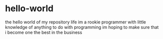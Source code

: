 # hello-world
the hello world of my repository life
im a rookie programmer with little knowledge of anything to do with programming
im hoping to make sure that i become one the best in the business
